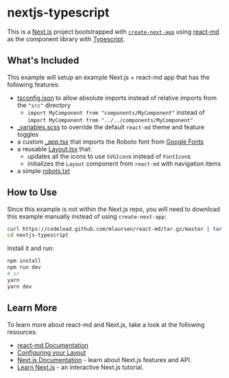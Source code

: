 # nextjs-typescript

This is a [Next.js](https://nextjs.org/) project bootstrapped with
[`create-next-app`](https://github.com/vercel/next.js/tree/canary/packages/create-next-app)
using [react-md](https://react-md.dev) as the component library with
[Typescript](https://www.typescriptlang.org/).

## What's Included

This example will setup an example Next.js + react-md app that has the following
features:

- [tsconfig.json](./tsconfig.json) to allow absolute imports instead of relative
  imports from the `"src"` directory
  - `import MyComponent from "components/MyComponent"` instead of
    `import MyComponent from "../../components/MyComponent"`
- [\_variables.scss](./src/_variables.scss) to override the default `react-md`
  theme and feature toggles
- a custom [\_app.tsx](./src/pages/_app.tsx) that imports the Roboto font from
  [Google Fonts](https://fonts.google.com)
- a reusable [Layout.tsx](./src/components/Layout/Layout.tsx) that:
  - updates all the icons to use `SVGIcon`s instead of `FontIcon`s
  - initializes the `Layout` component from `react-md` with navigation items
- a simple [robots.txt](./public/robots.txt)

## How to Use

Since this example is not within the Next.js repo, you will need to download
this example manually instead of using `create-next-app`:

```sh
curl https://codeload.github.com/mlaursen/react-md/tar.gz/master | tar -xz --strip=2 react-md-master/examples/nextjs-typescript
cd nextjs-typescript
```

Install it and run:

```sh
npm install
npm run dev
# or
yarn
yarn dev
```

## Learn More

To learn more about react-md and Next.js, take a look at the following
resources:

- [react-md Documentation](https://react-md.dev)
- [Configuring your Layout](https://react-md.dev/guides/configuring-your-layout)
- [Next.js Documentation](https://nextjs.org/docs) - learn about Next.js
  features and API.
- [Learn Next.js](https://nextjs.org/learn) - an interactive Next.js tutorial.
